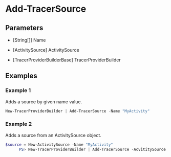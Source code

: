 # Add-TracerSource



## Parameters

- [String[]] Name
  
- [ActivitySource] ActivitySource
  
- [TracerProviderBuilderBase] TracerProviderBuilder
  
## Examples

### Example 1
Adds a source by given name value.

```powershell
New-TracerProviderBuilder | Add-TracerSource -Name "MyActivity"
```
### Example 2
Adds a source from an ActivitySource object.

```powershell
$source = New-ActivitySource -Name "MyActivity"
      PS> New-TracerProviderBuilder | Add-TracerSource -AcvititySource $source
```
